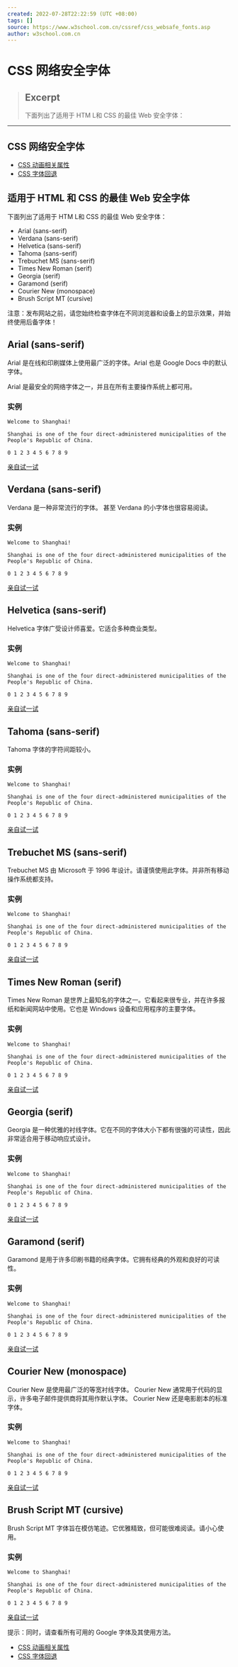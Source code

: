 ```yaml
---
created: 2022-07-28T22:22:59 (UTC +08:00)
tags: []
source: https://www.w3school.com.cn/cssref/css_websafe_fonts.asp
author: w3school.com.cn
---
```


# CSS 网络安全字体

> ## Excerpt
> 下面列出了适用于 HTM L和 CSS 的最佳 Web 安全字体：

---
## CSS 网络安全字体

-   [CSS 动画相关属性](https://www.w3school.com.cn/cssref/css_animatable.asp "CSS 动画相关属性")
-   [CSS 字体回退](https://www.w3school.com.cn/cssref/css_fonts_fallbacks.asp "CSS 字体回退")

## 适用于 HTML 和 CSS 的最佳 Web 安全字体

下面列出了适用于 HTM L和 CSS 的最佳 Web 安全字体：

-   Arial (sans-serif)
-   Verdana (sans-serif)
-   Helvetica (sans-serif)
-   Tahoma (sans-serif)
-   Trebuchet MS (sans-serif)
-   Times New Roman (serif)
-   Georgia (serif)
-   Garamond (serif)
-   Courier New (monospace)
-   Brush Script MT (cursive)

注意：发布网站之前，请您始终检查字体在不同浏览器和设备上的显示效果，并始终使用后备字体！

## Arial (sans-serif)

Arial 是在线和印刷媒体上使用最广泛的字体。Arial 也是 Google Docs 中的默认字体。

Arial 是最安全的网络字体之一，并且在所有主要操作系统上都可用。

### 实例

```
Welcome to Shanghai!

Shanghai is one of the four direct-administered municipalities of the People's Republic of China.

0 1 2 3 4 5 6 7 8 9

```

[亲自试一试](https://www.w3school.com.cn/tiy/t.asp?f=cssref_font_arial)

## Verdana (sans-serif)

Verdana 是一种非常流行的字体。 甚至 Verdana 的小字体也很容易阅读。

### 实例

```
Welcome to Shanghai!

Shanghai is one of the four direct-administered municipalities of the People's Republic of China.

0 1 2 3 4 5 6 7 8 9

```

[亲自试一试](https://www.w3school.com.cn/tiy/t.asp?f=cssref_font_verdana)

## Helvetica (sans-serif)

Helvetica 字体广受设计师喜爱。它适合多种商业类型。

### 实例

```
Welcome to Shanghai!

Shanghai is one of the four direct-administered municipalities of the People's Republic of China.

0 1 2 3 4 5 6 7 8 9

```

[亲自试一试](https://www.w3school.com.cn/tiy/t.asp?f=cssref_font_helvetica)

## Tahoma (sans-serif)

Tahoma 字体的字符间距较小。

### 实例

```
Welcome to Shanghai!

Shanghai is one of the four direct-administered municipalities of the People's Republic of China.

0 1 2 3 4 5 6 7 8 9

```

[亲自试一试](https://www.w3school.com.cn/tiy/t.asp?f=cssref_font_tahoma)

## Trebuchet MS (sans-serif)

Trebuchet MS 由 Microsoft 于 1996 年设计。请谨慎使用此字体。并非所有移动操作系统都支持。

### 实例

```
Welcome to Shanghai!

Shanghai is one of the four direct-administered municipalities of the People's Republic of China.

0 1 2 3 4 5 6 7 8 9

```

[亲自试一试](https://www.w3school.com.cn/tiy/t.asp?f=cssref_font_trebuchetms)

## Times New Roman (serif)

Times New Roman 是世界上最知名的字体之一。它看起来很专业，并在许多报纸和新闻网站中使用。它也是 Windows 设备和应用程序的主要字体。

### 实例

```
Welcome to Shanghai!

Shanghai is one of the four direct-administered municipalities of the People's Republic of China.

0 1 2 3 4 5 6 7 8 9

```

[亲自试一试](https://www.w3school.com.cn/tiy/t.asp?f=cssref_font_timesnewroman)

## Georgia (serif)

Georgia 是一种优雅的衬线字体。它在不同的字体大小下都有很强的可读性，因此非常适合用于移动响应式设计。

### 实例

```
Welcome to Shanghai!

Shanghai is one of the four direct-administered municipalities of the People's Republic of China.

0 1 2 3 4 5 6 7 8 9

```

[亲自试一试](https://www.w3school.com.cn/tiy/t.asp?f=cssref_font_georgia)

## Garamond (serif)

Garamond 是用于许多印刷书籍的经典字体。它拥有经典的外观和良好的可读性。

### 实例

```
Welcome to Shanghai!

Shanghai is one of the four direct-administered municipalities of the People's Republic of China.

0 1 2 3 4 5 6 7 8 9

```

[亲自试一试](https://www.w3school.com.cn/tiy/t.asp?f=cssref_font_garamond)

## Courier New (monospace)

Courier New 是使用最广泛的等宽衬线字体。 Courier New 通常用于代码的显示，许多电子邮件提供商将其用作默认字体。 Courier New 还是电影剧本的标准字体。

### 实例

```
Welcome to Shanghai!

Shanghai is one of the four direct-administered municipalities of the People's Republic of China.

0 1 2 3 4 5 6 7 8 9

```

[亲自试一试](https://www.w3school.com.cn/tiy/t.asp?f=cssref_font_courier)

## Brush Script MT (cursive)

Brush Script MT 字体旨在模仿笔迹。它优雅精致，但可能很难阅读。请小心使用。

### 实例

```
Welcome to Shanghai!

Shanghai is one of the four direct-administered municipalities of the People's Republic of China.

0 1 2 3 4 5 6 7 8 9

```

[亲自试一试](https://www.w3school.com.cn/tiy/t.asp?f=cssref_font_brushscriptmt)

提示：同时，请查看所有可用的 Google 字体及其使用方法。

-   [CSS 动画相关属性](https://www.w3school.com.cn/cssref/css_animatable.asp "CSS 动画相关属性")
-   [CSS 字体回退](https://www.w3school.com.cn/cssref/css_fonts_fallbacks.asp "CSS 字体回退")
